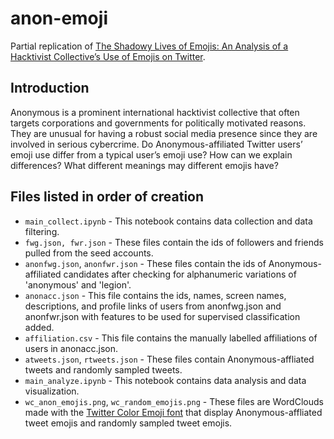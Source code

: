 # anon-emoji

Partial replication of [The Shadowy Lives
of Emojis: An Analysis of a Hacktivist Collective’s Use of
Emojis on Twitter](https://arxiv.org/pdf/2105.03168.pdf). 

## Introduction
Anonymous is a prominent international hacktivist collective that often targets corporations and governments for politically motivated reasons. They are unusual for having a robust social media presence since they are involved in serious cybercrime. Do Anonymous-affiliated Twitter users’ emoji use differ from a typical user’s emoji use? How can we explain differences? What different meanings may different emojis have?

## Files listed in order of creation
* `main_collect.ipynb` - This notebook contains data collection and data filtering.
* `fwg.json, fwr.json` - These files contain the ids of followers and friends pulled from the seed accounts.
* `anonfwg.json`, `anonfwr.json` - These files contain the ids of Anonymous-affiliated candidates after checking for alphanumeric variations of 'anonymous' and 'legion'.
* `anonacc.json` - This file contains the ids, names, screen names, descriptions, and profile links of users from anonfwg.json and anonfwr.json with features to be used for supervised classification added.
* `affiliation.csv` - This file contains the manually labelled affiliations of users in anonacc.json.
* `atweets.json`, `rtweets.json` - These files contain Anonymous-affliated tweets and randomly sampled tweets.
* `main_analyze.ipynb` - This notebook contains data analysis and data visualization.
* `wc_anon_emojis.png`, `wc_random_emojis.png` - These files are WordClouds made with the [Twitter Color Emoji font](https://github.com/eosrei/twemoji-color-font) that display Anonymous-affliated tweet emojis and randomly sampled tweet emojis.
